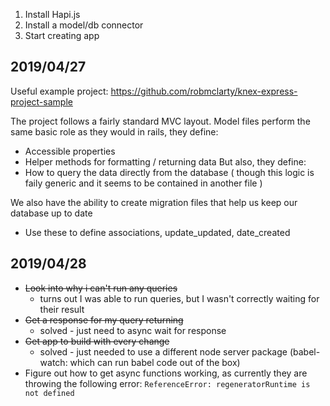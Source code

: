 1. Install Hapi.js
2. Install a model/db connector
3. Start creating app

## 2019/04/27

Useful example project: https://github.com/robmclarty/knex-express-project-sample

The project follows a fairly standard MVC layout.
Model files perform the same basic role as they would in rails, they define:

- Accessible properties
- Helper methods for formatting / returning data
But also, they define:
- How to query the data directly from the database ( though this logic is faily generic and it seems to be contained in another file )

We also have the ability to create migration files that help us keep our database up to date
- Use these to define associations, update_updated, date_created

## 2019/04/28

- ~~Look into why i can't run any queries~~
  - turns out I was able to run queries, but I wasn't correctly waiting for their result
- ~~Get a response for my query returning~~
  - solved - just need to async wait for response
- ~~Get app to build with every change~~
  - solved - just needed to use a different node server package (babel-watch: which can run babel code out of the box)
- Figure out how to get async functions working, as currently they are throwing the following error: `ReferenceError: regeneratorRuntime is not defined`
